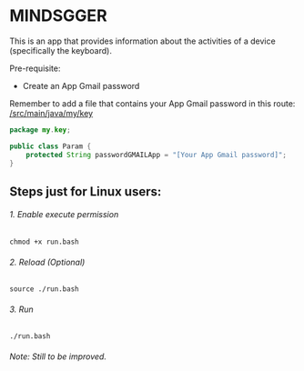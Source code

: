 # MINDSGGER

This is an app that provides information about the activities of a device (specifically the keyboard).

Pre-requisite:
- Create an App Gmail password

Remember to add a file that contains your App Gmail password in this route: [/src/main/java/my/key](https://github.com/PineberryCode/MINDSGGER/tree/dev/src/main/java/my/key)
```JAVA
package my.key;

public class Param {
    protected String passwordGMAILApp = "[Your App Gmail password]";
}
```
## Steps just for Linux users:

###### 1. Enable execute permission
```SHELL
chmod +x run.bash
```
###### 2. Reload (Optional)
```SHELL
source ./run.bash
```
###### 3. Run
```SHELL
./run.bash
```

###### Note: Still to be improved.
